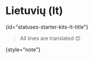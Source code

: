 # Lietuvių (lt)
{id="statuses-starter-kits-lt-title"}


> All lines are translated 😊
>
{style="note"}
